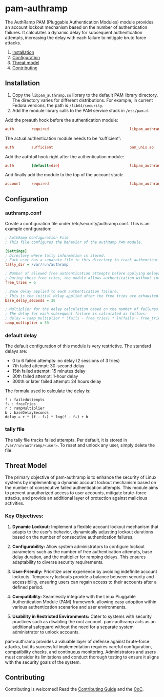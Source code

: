 # pam-authramp
The AuthRamp PAM (Pluggable Authentication Modules) module provides an account lockout mechanism based on the number of authentication failures. It calculates a dynamic delay for subsequent authentication attempts, increasing the delay with each failure to mitigate brute force attacks.

1. [Installation](#installation)
2. [Configuration](#configuration)
3. [Threat model](#threat-model)
4. [Contributing](#contributing)

## Installation
1. Copy the `libpam_authramp.so` library to the default PAM library directory. The directory varies for different distributions. For example, in current Fedora versions, the path is `/lib64/security`.
2. Add the module library calls to the PAM service stack in `/etc/pam.d`.

Add the preauth hook before the authentication module:
```conf
auth        required                                     libpam_authramp.so preauth
```
The actual authentication module needs to be 'sufficient':
```conf
auth        sufficient                                   pam_unix.so
```
Add the authfail hook right after the authentication module:
```conf
auth        [default=die]                                libpam_authramp.so authfail
```
And finally add the module to the top of the account stack:
```conf
account     required                                     libpam_authramp.so
```
## Configuration
### authramp.conf
Create a configuration file under /etc/security/authramp.conf. This is an example configuration:
```ini
; AuthRamp Configuration File
; This file configures the behavior of the AuthRamp PAM module.

[Settings]
; Directory where tally information is stored.
; Each user has a separate file in this directory to track authentication failures.
tally_dir = /var/run/authramp

; Number of allowed free authentication attempts before applying delays.
; During these free tries, the module allows authentication without introducing delays.
free_tries = 6

; Base delay applied to each authentication failure.
; This is the initial delay applied after the free tries are exhausted.
base_delay_seconds = 30

; Multiplier for the delay calculation based on the number of failures.
; The delay for each subsequent failure is calculated as follows:
; delay = ramp_multiplier * (fails - free_tries) * ln(fails - free_tries) + base_delay_seconds
ramp_multiplier = 50
```
### default delay
The default configuration of this module is very restrictive. The standard delays are:

- 0 to 6 failed attempts: no delay (2 sessions of 3 tries)
- 7th failed attempt: 30-second delay
- 15th failed attempt: 15 minutes delay
- 30th failed attempt: 1-hour delay
- 300th or later failed attempt: 24 hours delay

The formula used to calculate the delay is:
```
f : failedAttempts  
f₀ : freeTries  
r : rampMultiplier  
b : baseDelaySeconds  
delay = r * (f - f₀) * log(f - f₀) + b
```

### tally file
The tally file tracks failed attempts. Per default, it is stored in `/var/run/authramp/<user>`. To reset and unlock any user, simply delete the file.

## Threat Model

The primary objective of pam-authramp is to enhance the security of Linux systems by implementing a dynamic account lockout mechanism based on the number of consecutive failed authentication attempts. This module aims to prevent unauthorized access to user accounts, mitigate brute-force attacks, and provide an additional layer of protection against malicious activities.

### Key Objectives:

1. **Dynamic Lockout:** Implement a flexible account lockout mechanism that adapts to the user's behavior, dynamically adjusting lockout durations based on the number of consecutive authentication failures.

2. **Configurability:** Allow system administrators to configure lockout parameters such as the number of free authentication attempts, base delay duration, and the multiplier for ramping delays. This ensures adaptability to diverse security requirements.

3. **User-Friendly:** Prioritize user experience by avoiding indefinite account lockouts. Temporary lockouts provide a balance between security and accessibility, ensuring users can regain access to their accounts after a defined period.

4. **Compatibility:** Seamlessly integrate with the Linux Pluggable Authentication Module (PAM) framework, allowing easy adoption within various authentication scenarios and user environments.

5. **Usability in Restricted Environments:** Cater to systems with security practices such as disabling the root account. pam-authramp acts as an additional safeguard without the need for a separate system administrator to unlock accounts.

pam-authramp provides a valuable layer of defense against brute-force attacks, but its successful implementation requires careful configuration, compatibility checks, and continuous monitoring. Administrators and users must consider its limitations and conduct thorough testing to ensure it aligns with the security goals of the system.

## Contributing
Contributing is welcomed! Read the [Contributing Guide](CONTRIBUTING.md) and the [CoC](CODE_OF_CONDUCT.md).